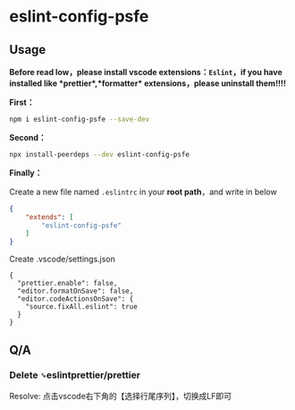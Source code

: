 # eslint-config-psfe

## Usage

**Before read low，please install vscode extensions：`Eslint`，if you have installed like \*prettier\*,\*formatter\* extensions，please uninstall them!!!!**

**First：** 

```bash
npm i eslint-config-psfe --save-dev
```

**Second：** 

```bash
npx install-peerdeps --dev eslint-config-psfe
```

**Finally：**

Create a new file named `.eslintrc` in your **root path**，and write in below

```json
{
    "extends": [
        "eslint-config-psfe"
    ]
}
```

Create .vscode/settings.json
```
{
  "prettier.enable": false,
  "editor.formatOnSave": false,
  "editor.codeActionsOnSave": {
    "source.fixAll.eslint": true
  }
}
```
## Q/A

### Delete `␍`eslintprettier/prettier

Resolve: 点击vscode右下角的【选择行尾序列】，切换成LF即可